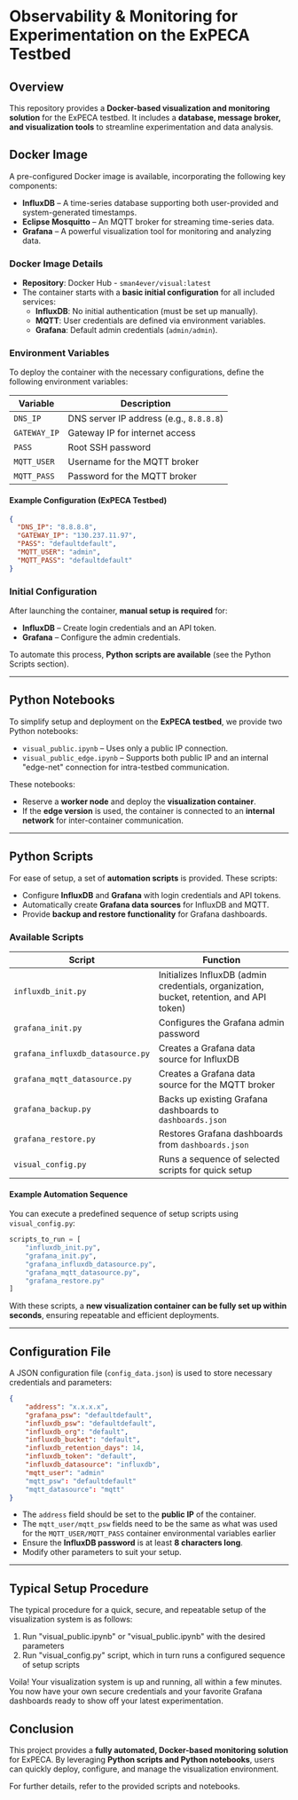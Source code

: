# Observability & Monitoring for Experimentation on the ExPECA Testbed

## Overview

This repository provides a **Docker-based visualization and monitoring solution** for the ExPECA testbed. It includes a **database, message broker, and visualization tools** to streamline experimentation and data analysis.

## Docker Image

A pre-configured Docker image is available, incorporating the following key components:

- **InfluxDB** – A time-series database supporting both user-provided and system-generated timestamps.
- **Eclipse Mosquitto** – An MQTT broker for streaming time-series data.
- **Grafana** – A powerful visualization tool for monitoring and analyzing data.

### Docker Image Details

- **Repository**: Docker Hub - `sman4ever/visual:latest`
- The container starts with a **basic initial configuration** for all included services:
  - **InfluxDB**: No initial authentication (must be set up manually).
  - **MQTT**: User credentials are defined via environment variables.
  - **Grafana**: Default admin credentials (`admin/admin`).

### Environment Variables

To deploy the container with the necessary configurations, define the following environment variables:

| Variable     | Description                             |
| ------------ | --------------------------------------- |
| `DNS_IP`     | DNS server IP address (e.g., `8.8.8.8`) |
| `GATEWAY_IP` | Gateway IP for internet access          |
| `PASS`       | Root SSH password                       |
| `MQTT_USER`  | Username for the MQTT broker            |
| `MQTT_PASS`  | Password for the MQTT broker            |

#### Example Configuration (ExPECA Testbed)

```json
{
  "DNS_IP": "8.8.8.8",
  "GATEWAY_IP": "130.237.11.97",
  "PASS": "defaultdefault",
  "MQTT_USER": "admin",
  "MQTT_PASS": "defaultdefault"
}
```

### Initial Configuration

After launching the container, **manual setup is required** for:

- **InfluxDB** – Create login credentials and an API token.
- **Grafana** – Configure the admin credentials.

To automate this process, **Python scripts are available** (see the Python Scripts section).

---

## Python Notebooks

To simplify setup and deployment on the **ExPECA testbed**, we provide two Python notebooks:

- `visual_public.ipynb` – Uses only a public IP connection.
- `visual_public_edge.ipynb` – Supports both public IP and an internal "edge-net" connection for intra-testbed communication.

These notebooks:

- Reserve a **worker node** and deploy the **visualization container**.
- If the **edge version** is used, the container is connected to an **internal network** for inter-container communication.

---

## Python Scripts

For ease of setup, a set of **automation scripts** is provided. These scripts:

- Configure **InfluxDB** and **Grafana** with login credentials and API tokens.
- Automatically create **Grafana data sources** for InfluxDB and MQTT.
- Provide **backup and restore functionality** for Grafana dashboards.

### Available Scripts

| Script                           | Function                                                                                 |
| -------------------------------- | ---------------------------------------------------------------------------------------- |
| `influxdb_init.py`               | Initializes InfluxDB (admin credentials, organization, bucket, retention, and API token) |
| `grafana_init.py`                | Configures the Grafana admin password                                                    |
| `grafana_influxdb_datasource.py` | Creates a Grafana data source for InfluxDB                                               |
| `grafana_mqtt_datasource.py`     | Creates a Grafana data source for the MQTT broker                                        |
| `grafana_backup.py`              | Backs up existing Grafana dashboards to `dashboards.json`                                |
| `grafana_restore.py`             | Restores Grafana dashboards from `dashboards.json`                                       |
| `visual_config.py`               | Runs a sequence of selected scripts for quick setup                                      |

#### Example Automation Sequence

You can execute a predefined sequence of setup scripts using `visual_config.py`:

```python
scripts_to_run = [
    "influxdb_init.py",
    "grafana_init.py",
    "grafana_influxdb_datasource.py",
    "grafana_mqtt_datasource.py",
    "grafana_restore.py"
]
```

With these scripts, a **new visualization container can be fully set up within seconds**, ensuring repeatable and efficient deployments.

---

## Configuration File

A JSON configuration file (`config_data.json`) is used to store necessary credentials and parameters:

```json
{
    "address": "x.x.x.x",
    "grafana_psw": "defaultdefault",
    "influxdb_psw": "defaultdefault",
    "influxdb_org": "default",
    "influxdb_bucket": "default",
    "influxdb_retention_days": 14,
    "influxdb_token": "default",
    "influxdb_datasource": "influxdb",
    "mqtt_user": "admin"
    "mqtt_psw": "defaultdefault"
    "mqtt_datasource": "mqtt"
}
```

- The `address` field should be set to the **public IP** of the container.
- The `mqtt_user/mqtt_psw` fields need to be the same as what was used for the `MQTT_USER/MQTT_PASS` container environmental variables earlier
- Ensure the **InfluxDB password** is at least **8 characters long**.
- Modify other parameters to suit your setup.

---

## Typical Setup Procedure

The typical procedure for a quick, secure, and repeatable setup of the visualization system is as follows:

1. Run "visual_public.ipynb" or "visual_public.ipynb" with the desired parameters
2. Run "visual_config.py" script, which in turn runs a configured sequence of setup scripts

Voila! Your visualization system is up and running, all within a few minutes. You now have your own secure credentials and your favorite
Grafana dashboards ready to show off your latest experimentation.

## Conclusion

This project provides a **fully automated, Docker-based monitoring solution** for ExPECA. By leveraging **Python scripts and Python notebooks**, users can quickly deploy, configure, and manage the visualization environment.

For further details, refer to the provided scripts and notebooks.

